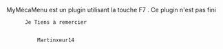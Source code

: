 MyMécaMenu est un plugin utilisant la touche F7 . Ce plugin n'est pas fini

            
          Je Tiens à remercier 


              Martinxeur14
